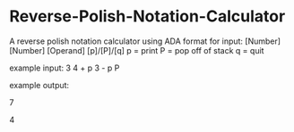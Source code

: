 # Reverse-Polish-Notation-Calculator
A reverse polish notation calculator using ADA
format for input: [Number] [Number] [Operand] [p]/[P]/[q]
p = print
P = pop off of stack
q = quit

example input:
3 4 +
p
3 -
p
P

example output:

7

4
